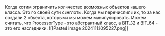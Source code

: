 Когда хотим ограничить количество возможных объектов нашего класса. Это по своей сути синглоты. Когда мы перечислили их, то за нас создали 2 объекта, которыми мы можем манипулировать. Можем считать, что ProcessorType - это абстрактный класс, а BIT_32 и BIT_64 - это его наследники.
![[Pasted image 20241112095227.png]]